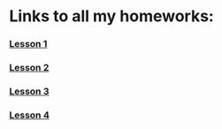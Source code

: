 # Links to all my homeworks:
### [Lesson 1](https://savinganimals.github.io/klyho_maksim_homework1/index.html)
### [Lesson 2](https://savinganimals.github.io/Klyho_maksim_homework2/index.html)
### [Lesson 3](https://savinganimals.github.io/main_repos/)
### [Lesson 4](https://savinganimals.github.io/klyho_maksim_homework4/index.html)
